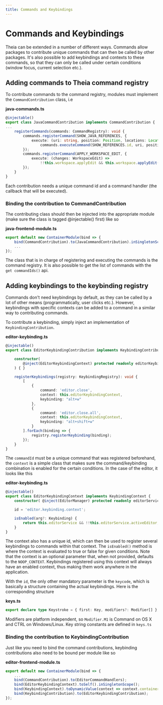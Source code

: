```yaml
---
title: Commands and Keybindings
---
```


# Commands and Keybindings

Theia can be extended in a number of different ways. Commands allow packages to contribute unique commands that can then be called by other packages. It's also possible to add keybindings and contexts to these commands, so that they can only be called under certain conditions (window focus, current selection etc.).

## Adding commands to Theia command registry

To contribute commands to the command registry, modules must implement the `CommandContribution` class, i.e

**java-commands.ts**
```typescript
@injectable()
export class JavaCommandContribution implements CommandContribution {
...
    registerCommands(commands: CommandRegistry): void {
        commands.registerCommand(SHOW_JAVA_REFERENCES, {
            execute: (uri: string, position: Position, locations: Location[]) =>
                commands.executeCommand(SHOW_REFERENCES.id, uri, position, locations)
        });
        commands.registerCommand(APPLY_WORKSPACE_EDIT, {
            execute: (changes: WorkspaceEdit) =>
                !!this.workspace.applyEdit && this.workspace.applyEdit(changes)
        });
    }
}
```

Each contribution needs a unique command id and a command handler (the callback that will be executed).

### Binding the contribution to CommandContribution

The contributing class should then be injected into the appropriate module (make sure the class is tagged @injectable() first) like so

**java-frontend-module.ts**
```typescript
export default new ContainerModule(bind => {
    bind(CommandContribution).to(JavaCommandContribution).inSingletonScope();
    ...
});
```


The class that is in charge of registering and executing the commands is the command registry. It is also possible to get the list of commands with the `get commandIds()` api.

## Adding keybindings to the keybinding registry

Commands don't need keybindings by default, as they can be called by a lot of other means (programmatically, user clicks etc.). However, keybindings with specific contexts can be added to a command in a similar way to contributing commands.

To contribute a keybinding, simply inject an implementation of `KeybindingContribution`.

**editor-keybinding.ts**
```typescript
@injectable()
export class EditorKeybindingContribution implements KeybindingContribution {

    constructor(
        @inject(EditorKeybindingContext) protected readonly editorKeybindingContext: EditorKeybindingContext
    ) { }

    registerKeybindings(registry: KeybindingRegistry): void {
        [
            {
                command: 'editor.close',
                context: this.editorKeybindingContext,
                keybinding: "alt+w"
            },
            {
                command: 'editor.close.all',
                context: this.editorKeybindingContext,
                keybinding: "alt+shift+w"
            }
        ].forEach(binding => {
            registry.registerKeybinding(binding);
        });
    }
}
```

The `commandId` must be a unique command that was registered beforehand, the `context` is a simple class that makes sure the command/keybinding combination is enabled for the certain conditions. In the case of the editor, it looks like this

**editor-keybinding.ts**
```typescript
@injectable()
export class EditorKeybindingContext implements KeybindingContext {
    constructor( @inject(EditorManager) protected readonly editorService: EditorManager) { }

    id = 'editor.keybinding.context';

    isEnabled(arg?: Keybinding) {
        return this.editorService && !!this.editorService.activeEditor;
    }
}
```

The context also has a unique id, which can then be used to register several keybindings to commands within that context. The `isEnabled()` method is where the context is evaluated to true or false for given conditions. Note that the context is an optional parameter that, when not provided, defaults to the `NOOP_CONTEXT`. Keybindings registered using this context will always have an enabled context, thus making them work anywhere in the application.

With the `id`, the only other mandatory parameter is the `keycode`, which is basically a structure containing the actual keybindings. Here is the corresponding structure

**keys.ts**
```typescript
export declare type Keystroke = { first: Key, modifiers?: Modifier[] };
```
Modifiers are platform independent, so `Modifier.M1` is Command on OS X and CTRL on Windows/Linux. Key string constants are defined in `keys.ts`

### Binding the contribution to KeybindingContribution

Just like you need to bind the command contributions, keybinding contributions also need to be bound per module like so

**editor-frontend-module.ts**
```typescript
export default new ContainerModule(bind => {
    ...
    bind(CommandContribution).to(EditorCommandHandlers);
    bind(EditorKeybindingContext).toSelf().inSingletonScope();
    bind(KeybindingContext).toDynamicValue(context => context.container.get(EditorKeybindingContext));
    bind(KeybindingContribution).to(EditorKeybindingContribution);
});

```